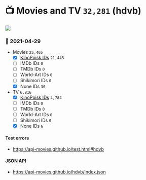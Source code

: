 # :tv: Movies and TV `32,281` (hdvb)

<a href="https://API-Movies.github.io"><img src="https://API-Movies.github.io/banner.png?cache"></a>

### :date: 2021-04-29
- Movies `25,465`
  - [x] <a href="https://API-Movies.github.io/hdvb/movie_kinopoisk_ids.json">KinoPoisk IDs</a> `21,445`
  - [ ] IMDb IDs `0`
  - [ ] TMDb IDs `0`
  - [ ] World-Art IDs `0`
  - [ ] Shikimori IDs `0`
  - [x] None IDs `30`
- TV `6,816`
  - [x] <a href="https://API-Movies.github.io/hdvb/tv_kinopoisk_ids.json">KinoPoisk IDs</a> `4,784`
  - [ ] IMDb IDs `0`
  - [ ] TMDb IDs `0`
  - [ ] World-Art IDs `0`
  - [ ] Shikimori IDs `0`
  - [x] None IDs `6`
#### Test errors
- <a href='https://api-movies.github.io/test.html#hdvb'>https://api-movies.github.io/test.html#hdvb</a>
#### JSON API
- <a href='https://api-movies.github.io/hdvb/index.json'>https://api-movies.github.io/hdvb/index.json</a>
